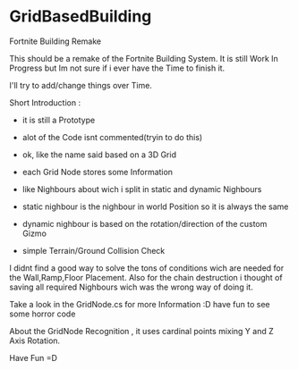 # GridBasedBuilding
Fortnite Building Remake


This  should be a remake of the Fortnite Building System.
It is still Work In Progress but Im not sure if i ever have the Time to finish it.

I'll try to add/change things over Time.



Short Introduction : 

- it is still a Prototype
- alot of the Code isnt commented(tryin to do this)

- ok, like the name said based on a  3D Grid
- each Grid Node stores some Information
- like Nighbours about wich i split in static and dynamic Nighbours
- static nighbour is the nighbour in world Position so it is always the same
- dynamic nighbour is based on the rotation/direction of the custom Gizmo

- simple Terrain/Ground Collision Check


I didnt find a good way to solve the tons of conditions wich are needed for the Wall,Ramp,Floor Placement.
Also for the chain destruction i thought of saving all required Nighbours wich was the wrong way of doing it.

Take a look in the GridNode.cs for more Information :D have fun to see some horror code

About the GridNode Recognition , it uses cardinal points mixing Y and Z Axis Rotation.

Have Fun =D




